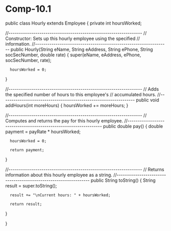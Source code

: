 # Comp-10.1

public class Hourly extends Employee
{
   private int hoursWorked;

   //-----------------------------------------------------------------
   //  Constructor: Sets up this hourly employee using the specified
   //  information.
   //-----------------------------------------------------------------
   public Hourly(String eName, String eAddress, String ePhone,
                 String socSecNumber, double rate)
   {
      super(eName, eAddress, ePhone, socSecNumber, rate);

      hoursWorked = 0;
   }

   //-----------------------------------------------------------------
   //  Adds the specified number of hours to this employee's
   //  accumulated hours.
   //-----------------------------------------------------------------
   public void addHours(int moreHours)
   {
      hoursWorked += moreHours;
   }

   //-----------------------------------------------------------------
   //  Computes and returns the pay for this hourly employee.
   //-----------------------------------------------------------------
   public double pay()
   {
      double payment = payRate * hoursWorked;

      hoursWorked = 0;

      return payment;
   }

   //-----------------------------------------------------------------
   //  Returns information about this hourly employee as a string.
   //-----------------------------------------------------------------
   public String toString()
   {
      String result = super.toString();

      result += "\nCurrent hours: " + hoursWorked;

      return result;
   }
   
}
